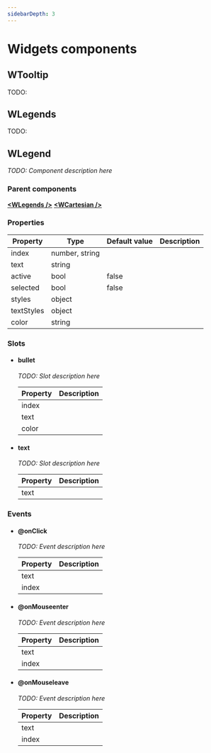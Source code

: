 ```yaml
---
sidebarDepth: 3
---
```

# Widgets components

## WTooltip

TODO:

## WLegends

TODO:

## WLegend

*TODO: Component description here*

### Parent components
**[\<WLegends />](#wlegends)**
**[\<WCartesian />](/docs/api/charts.html#wcartesian)**

### Properties
| Property | Type | Default value | Description |
|----------|------|---------------|-------------|
| index |  number, string | | |
| text |  string | | |
| active |  bool | false | |
| selected |  bool | false | |
| styles |  object | | |
| textStyles |  object | | |
| color |  string | | |

### Slots

-   #### bullet

    *TODO: Slot description here*

    | Property | Description |
    |----------|-------------|
    | index | |
    | text | |
    | color | |

-   #### text

    *TODO: Slot description here*

    | Property | Description |
    |----------|-------------|
    | text | |

### Events

-   #### @onClick

    *TODO: Event description here*

    | Property | Description |
    |----------|-------------|
    | text | |
    | index | |

-   #### @onMouseenter

    *TODO: Event description here*

    | Property | Description |
    |----------|-------------|
    | text | |
    | index | |

-   #### @onMouseleave

    *TODO: Event description here*

    | Property | Description |
    |----------|-------------|
    | text | |
    | index | |
